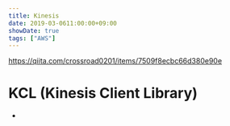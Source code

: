 ```yaml
---
title: Kinesis
date: 2019-03-0611:00:00+09:00
showDate: true
tags: ["AWS"]
---
```


https://qiita.com/crossroad0201/items/7509f8ecbc66d380e90e

# KCL (Kinesis Client Library)
- 

